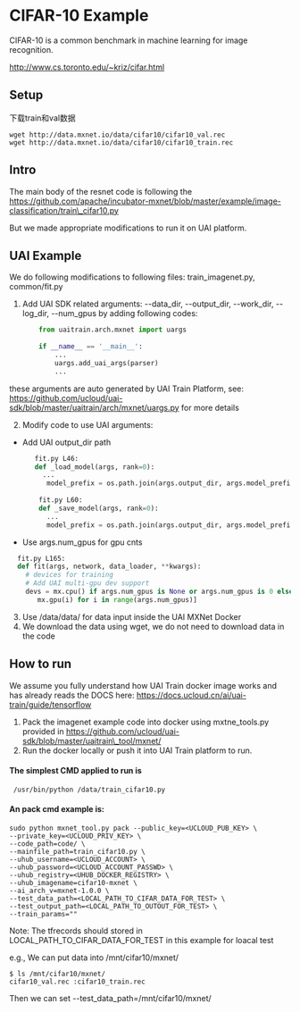 # CIFAR-10 Example

CIFAR-10 is a common benchmark in machine learning for image recognition.                                                                                      
                                                                                                                                                               
http://www.cs.toronto.edu/~kriz/cifar.html                                                                                                    

## Setup
下载train和val数据

	wget http://data.mxnet.io/data/cifar10/cifar10_val.rec
	wget http://data.mxnet.io/data/cifar10/cifar10_train.rec

## Intro

The main body of the resnet code is following the https://github.com/apache/incubator-mxnet/blob/master/example/image-classification/train\_cifar10.py

But we made appropriate modifications to run it on UAI platform.

## UAI Example  
                                                                                                                                               
We do following modifications to following files: train\_imagenet.py, common/fit.py
                                                                                                        
1. Add UAI SDK related arguments: --data\_dir, --output\_dir, --work\_dir, --log\_dir, --num\_gpus by adding following codes:

	```python
		from uaitrain.arch.mxnet import uargs
		
		if __name__ == '__main__':
		    ...
		    uargs.add_uai_args(parser)
		    ...
	```
these arguments are auto generated by UAI Train Platform, see: https://github.com/ucloud/uai-sdk/blob/master/uaitrain/arch/mxnet/uargs.py for more details 
                                                             
2. Modify code to use UAI arguments: 
  
  - Add UAI output_dir path
	
	```python
	   fit.py L46:
	   def _load_model(args, rank=0):
	     ...
		  model_prefix = os.path.join(args.output_dir, args.model_prefix)
		  
		fit.py L60:
		def _save_model(args, rank=0):
		  ...
		  model_prefix = os.path.join(args.output_dir, args.model_prefix)
	``` 

  - Use args.num_gpus for gpu cnts
 
 ```python
   fit.py L165:
   def fit(args, network, data_loader, **kwargs):
     # devices for training
     # Add UAI multi-gpu dev support
     devs = mx.cpu() if args.num_gpus is None or args.num_gpus is 0 else [
        mx.gpu(i) for i in range(args.num_gpus)]
  ``` 

3. Use /data/data/ for data input inside the UAI MXNet Docker
4. We download the data using wget, we do not need to download data in the code

## How to run
We assume you fully understand how UAI Train docker image works and has already reads the DOCS here: https://docs.ucloud.cn/ai/uai-train/guide/tensorflow

1. Pack the imagenet example code into docker using mxtne\_tools.py provided in https://github.com/ucloud/uai-sdk/blob/master/uaitrain\_tool/mxnet/
2. Run the docker locally or push it into UAI Train platform to run.
   
#### The simplest CMD applied to run is 

     /usr/bin/python /data/train_cifar10.py
     
#### An pack cmd example is:

    sudo python mxnet_tool.py pack --public_key=<UCLOUD_PUB_KEY> \ 
    --private_key=<UCLOUD_PRIV_KEY> \
    --code_path=code/ \
    --mainfile_path=train_cifar10.py \
    --uhub_username=<UCLOUD_ACCOUNT> \
    --uhub_password=<UCLOUD_ACCOUNT_PASSWD> \
    --uhub_registry=<UHUB_DOCKER_REGISTRY> \
    --uhub_imagename=cifar10-mxnet \
    --ai_arch_v=mxnet-1.0.0 \
    --test_data_path=<LOCAL_PATH_TO_CIFAR_DATA_FOR_TEST> \
    --test_output_path=<LOCAL_PATH_TO_OUTOUT_FOR_TEST> \
    --train_params=""
   
Note: 
The tfrecords should stored in LOCAL\_PATH\_TO\_CIFAR\_DATA\_FOR\_TEST in this example for loacal test

e.g., We can put data into /mnt/cifar10/mxnet/

	$ ls /mnt/cifar10/mxnet/
	cifar10_val.rec :cifar10_train.rec
Then we can set --test_data_path=/mnt/cifar10/mxnet/
